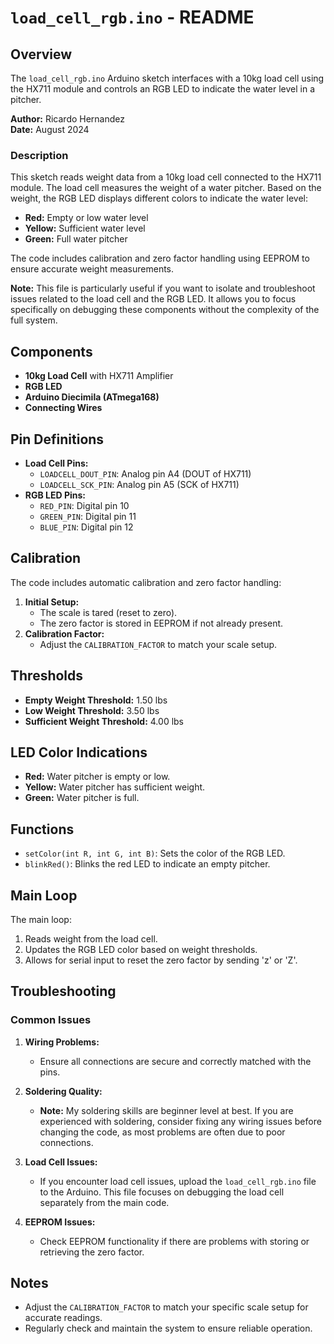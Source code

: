 # `load_cell_rgb.ino` - README

## Overview

The `load_cell_rgb.ino` Arduino sketch interfaces with a 10kg load cell using the HX711 module and controls an RGB LED to indicate the water level in a pitcher.

**Author:** Ricardo Hernandez  
**Date:** August 2024

### Description

This sketch reads weight data from a 10kg load cell connected to the HX711 module. The load cell measures the weight of a water pitcher. Based on the weight, the RGB LED displays different colors to indicate the water level:

- **Red:** Empty or low water level
- **Yellow:** Sufficient water level
- **Green:** Full water pitcher

The code includes calibration and zero factor handling using EEPROM to ensure accurate weight measurements.

**Note:** This file is particularly useful if you want to isolate and troubleshoot issues related to the load cell and the RGB LED. It allows you to focus specifically on debugging these components without the complexity of the full system.

## Components

- **10kg Load Cell** with HX711 Amplifier
- **RGB LED**
- **Arduino Diecimila (ATmega168)**
- **Connecting Wires**

## Pin Definitions

- **Load Cell Pins:**
  - `LOADCELL_DOUT_PIN`: Analog pin A4 (DOUT of HX711)
  - `LOADCELL_SCK_PIN`: Analog pin A5 (SCK of HX711)
- **RGB LED Pins:**
  - `RED_PIN`: Digital pin 10
  - `GREEN_PIN`: Digital pin 11
  - `BLUE_PIN`: Digital pin 12

## Calibration

The code includes automatic calibration and zero factor handling:

1. **Initial Setup:**
   - The scale is tared (reset to zero).
   - The zero factor is stored in EEPROM if not already present.
2. **Calibration Factor:**
   - Adjust the `CALIBRATION_FACTOR` to match your scale setup.

## Thresholds

- **Empty Weight Threshold:** 1.50 lbs
- **Low Weight Threshold:** 3.50 lbs
- **Sufficient Weight Threshold:** 4.00 lbs

## LED Color Indications

- **Red:** Water pitcher is empty or low.
- **Yellow:** Water pitcher has sufficient weight.
- **Green:** Water pitcher is full.

## Functions

- `setColor(int R, int G, int B)`: Sets the color of the RGB LED.
- `blinkRed()`: Blinks the red LED to indicate an empty pitcher.

## Main Loop

The main loop:

1. Reads weight from the load cell.
2. Updates the RGB LED color based on weight thresholds.
3. Allows for serial input to reset the zero factor by sending 'z' or 'Z'.

## Troubleshooting

### Common Issues

1. **Wiring Problems:**
   - Ensure all connections are secure and correctly matched with the pins.
2. **Soldering Quality:**

   - **Note:** My soldering skills are beginner level at best. If you are experienced with soldering, consider fixing any wiring issues before changing the code, as most problems are often due to poor connections.

3. **Load Cell Issues:**

   - If you encounter load cell issues, upload the `load_cell_rgb.ino` file to the Arduino. This file focuses on debugging the load cell separately from the main code.

4. **EEPROM Issues:**
   - Check EEPROM functionality if there are problems with storing or retrieving the zero factor.

## Notes

- Adjust the `CALIBRATION_FACTOR` to match your specific scale setup for accurate readings.
- Regularly check and maintain the system to ensure reliable operation.
